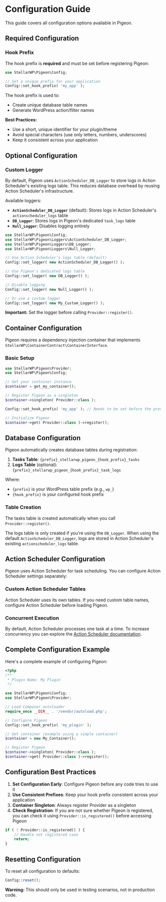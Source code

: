 # Configuration Guide

This guide covers all configuration options available in Pigeon.

## Required Configuration

### Hook Prefix

The hook prefix is **required** and must be set before registering Pigeon:

```php
use StellarWP\Pigeon\Config;

// Set a unique prefix for your application
Config::set_hook_prefix( 'my_app' );
```

The hook prefix is used to:

- Create unique database table names
- Generate WordPress action/filter names

**Best Practices:**

- Use a short, unique identifier for your plugin/theme
- Avoid special characters (use only letters, numbers, underscores)
- Keep it consistent across your application

## Optional Configuration

### Custom Logger

By default, Pigeon uses `ActionScheduler_DB_Logger` to store logs in Action Scheduler's existing logs table. This reduces database overhead by reusing Action Scheduler's infrastructure.

Available loggers:

- **`ActionScheduler_DB_Logger`** (default): Stores logs in Action Scheduler's `actionscheduler_logs` table
- **`DB_Logger`**: Stores logs in Pigeon's dedicated `task_logs` table
- **`Null_Logger`**: Disables logging entirely

```php
use StellarWP\Pigeon\Config;
use StellarWP\Pigeon\Loggers\ActionScheduler_DB_Logger;
use StellarWP\Pigeon\Loggers\DB_Logger;
use StellarWP\Pigeon\Loggers\Null_Logger;

// Use Action Scheduler's logs table (default)
Config::set_logger( new ActionScheduler_DB_Logger() );

// Use Pigeon's dedicated logs table
Config::set_logger( new DB_Logger() );

// Disable logging
Config::set_logger( new Null_Logger() );

// Or use a custom logger
Config::set_logger( new My_Custom_Logger() );
```

**Important:** Set the logger before calling `Provider::register()`.

## Container Configuration

Pigeon requires a dependency injection container that implements `StellarWP\ContainerContract\ContainerInterface`.

### Basic Setup

```php
use StellarWP\Pigeon\Provider;
use StellarWP\Pigeon\Config;

// Get your container instance
$container = get_my_container();

// Register Pigeon as a singleton
$container->singleton( Provider::class );

Config::set_hook_prefix( 'my_app' ); // Needs to be set before the provider is initialized.

// Initialize Pigeon
$container->get( Provider::class )->register();
```

## Database Configuration

Pigeon automatically creates database tables during registration:

1. **Tasks Table**: `{prefix}_stellarwp_pigeon_{hook_prefix}_tasks`
2. **Logs Table** (optional): `{prefix}_stellarwp_pigeon_{hook_prefix}_task_logs`

Where:

- `{prefix}` is your WordPress table prefix (e.g., `wp_`)
- `{hook_prefix}` is your configured hook prefix

### Table Creation

The tasks table is created automatically when you call `Provider::register()`.

The logs table is only created if you're using the `DB_Logger`. When using the default `ActionScheduler_DB_Logger`, logs are stored in Action Scheduler's existing `actionscheduler_logs` table.

## Action Scheduler Configuration

Pigeon uses Action Scheduler for task scheduling. You can configure Action Scheduler settings separately:

### Custom Action Scheduler Tables

Action Scheduler uses its own tables. If you need custom table names, configure Action Scheduler before loading Pigeon.

### Concurrent Execution

By default, Action Scheduler processes one task at a time. To increase concurrency you can explore the [Action Scheduler documentation](https://actionscheduler.org/api/).

## Complete Configuration Example

Here's a complete example of configuring Pigeon:

```php
<?php
/**
 * Plugin Name: My Plugin
 */

use StellarWP\Pigeon\Config;
use StellarWP\Pigeon\Provider;

// Load Composer autoloader
require_once __DIR__ . '/vendor/autoload.php';

// Configure Pigeon
Config::set_hook_prefix( 'my_plugin' );

// Get container (example using a simple container)
$container = new My_Container();

// Register Pigeon
$container->singleton( Provider::class );
$container->get( Provider::class )->register();

```

## Configuration Best Practices

1. **Set Configuration Early**: Configure Pigeon before any code tries to use it
2. **Use Consistent Prefixes**: Keep your hook prefix consistent across your application
3. **Container Singleton**: Always register Provider as a singleton
4. **Check Registration**: If you are not sure whether Pigeon is registered, you can check it using `Provider::is_registered()` before accessing Pigeon

```php
if ( ! Provider::is_registered() ) {
    // Handle not registered case
    return;
}
```

## Resetting Configuration

To reset all configuration to defaults:

```php
Config::reset();
```

**Warning:** This should only be used in testing scenarios, not in production code.
